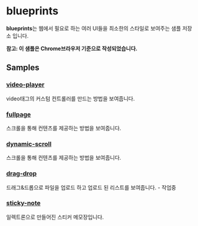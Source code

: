 # blueprints

**blueprints**는 웹에서 필요로 하는 여러 UI들을 최소한의 스타일로 보여주는 샘플 저장소 입니다.  

**참고: 이 샘플은 Chrome브라우저 기준으로 작성되었습니다.**

## Samples

### [video-player](https://akustar.github.io/blueprints/video-player/index.html)
video태그의 커스텀 컨트롤러를 만드는 방법을 보여줍니다.

### [fullpage](https://akustar.github.io/blueprints/fullpage/index.html)
스크롤을 통해 컨텐츠를 제공하는 방법을 보여줍니다.

### [dynamic-scroll](https://akustar.github.io/blueprints/dynamic-scroll/index.html)
스크롤을 통해 컨텐츠를 제공하는 방법을 보여줍니다.

### [drag-drop](https://akustar.github.io/blueprints/drag-drop/index.html)
드래그&드롭으로 파일을 업로드 하고 업로드 된 리스트를 보여줍니다. - 작업중

### [sticky-note](https://github.com/akustar/blueprints/tree/master/sticky-note)
일렉트론으로 만들어진 스티커 메모장입니다.